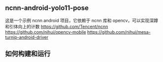 ncnn-android-yolo11-pose 
---
这是一个示例 ncnn android 项目，它依赖于 ncnn 库和 opencv，可以实现深蹲和引体向上的计数
https://github.com/Tencent/ncnn
https://github.com/nihui/opencv-mobile
https://github.com/nihui/mesa-turnip-android-driver


如何构建和运行
----
